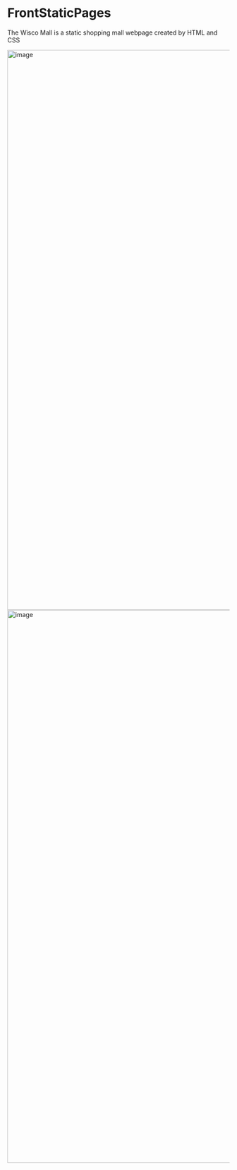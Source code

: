 # FrontStaticPages
The Wisco Mall is a static shopping mall webpage created by HTML and CSS

<img width="1269" alt="image" src="https://github.com/Tyler03118/FrontStaticPages/assets/113784268/08944c00-1204-4f40-923f-f4268fdeb411">
<img width="1253" alt="image" src="https://github.com/Tyler03118/FrontStaticPages/assets/113784268/0714bb19-b48f-459b-a852-68618ed002ce">
